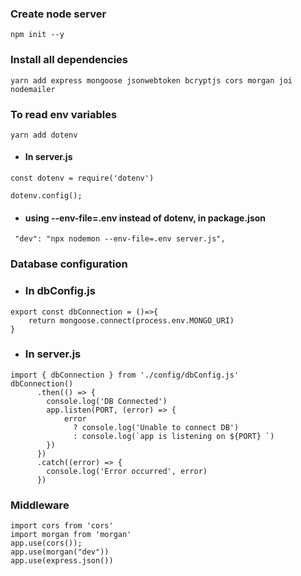 ### Create node server
`
npm init --y
`

### Install all dependencies
`
yarn add express mongoose jsonwebtoken bcryptjs cors morgan joi nodemailer 
`
### To read env variables

```
yarn add dotenv
```
* #### In server.js

`
const dotenv = require('dotenv')
`

`
dotenv.config();
`
* #### using --env-file=.env instead of dotenv, in package.json
```
 "dev": "npx nodemon --env-file=.env server.js",
```

### Database configuration
* ### In dbConfig.js
```
export const dbConnection = ()=>{
    return mongoose.connect(process.env.MONGO_URI)
}
```
* ### In server.js
```
import { dbConnection } from './config/dbConfig.js'
dbConnection()
      .then(() => {
        console.log('DB Connected')
        app.listen(PORT, (error) => {
            error
              ? console.log('Unable to connect DB')
              : console.log(`app is listening on ${PORT} `)
        })
      })
      .catch((error) => {
        console.log('Error occurred', error)
      })

```
### Middleware 
```
import cors from 'cors'
import morgan from 'morgan'
app.use(cors());
app.use(morgan("dev"))
app.use(express.json())
```


